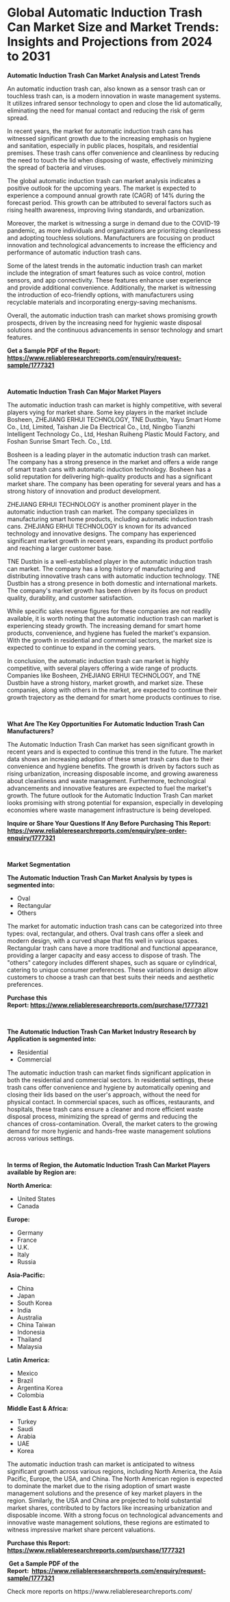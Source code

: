 <p><h1>Global Automatic Induction Trash Can Market Size and Market Trends: Insights and Projections from 2024 to 2031</h1></p><p><strong>Automatic Induction Trash Can Market Analysis and Latest Trends</strong></p>
<p><p>An automatic induction trash can, also known as a sensor trash can or touchless trash can, is a modern innovation in waste management systems. It utilizes infrared sensor technology to open and close the lid automatically, eliminating the need for manual contact and reducing the risk of germ spread.</p><p>In recent years, the market for automatic induction trash cans has witnessed significant growth due to the increasing emphasis on hygiene and sanitation, especially in public places, hospitals, and residential premises. These trash cans offer convenience and cleanliness by reducing the need to touch the lid when disposing of waste, effectively minimizing the spread of bacteria and viruses.</p><p>The global automatic induction trash can market analysis indicates a positive outlook for the upcoming years. The market is expected to experience a compound annual growth rate (CAGR) of 14% during the forecast period. This growth can be attributed to several factors such as rising health awareness, improving living standards, and urbanization.</p><p>Moreover, the market is witnessing a surge in demand due to the COVID-19 pandemic, as more individuals and organizations are prioritizing cleanliness and adopting touchless solutions. Manufacturers are focusing on product innovation and technological advancements to increase the efficiency and performance of automatic induction trash cans.</p><p>Some of the latest trends in the automatic induction trash can market include the integration of smart features such as voice control, motion sensors, and app connectivity. These features enhance user experience and provide additional convenience. Additionally, the market is witnessing the introduction of eco-friendly options, with manufacturers using recyclable materials and incorporating energy-saving mechanisms.</p><p>Overall, the automatic induction trash can market shows promising growth prospects, driven by the increasing need for hygienic waste disposal solutions and the continuous advancements in sensor technology and smart features.</p></p>
<p><strong>Get a Sample PDF of the Report:&nbsp; <a href="https://www.reliableresearchreports.com/enquiry/request-sample/1777321">https://www.reliableresearchreports.com/enquiry/request-sample/1777321</a></strong></p>
<p>&nbsp;</p>
<p><strong>Automatic Induction Trash Can Major Market Players</strong></p>
<p><p>The automatic induction trash can market is highly competitive, with several players vying for market share. Some key players in the market include Bosheen, ZHEJIANG ERHUI TECHNOLOGY, TNE Dustbin, Yayu Smart Home Co., Ltd, Limited, Taishan Jie Da Electrical Co., Ltd, Ningbo Tianzhi Intelligent Technology Co., Ltd, Heshan Ruiheng Plastic Mould Factory, and Foshan Sunrise Smart Tech. Co., Ltd.</p><p>Bosheen is a leading player in the automatic induction trash can market. The company has a strong presence in the market and offers a wide range of smart trash cans with automatic induction technology. Bosheen has a solid reputation for delivering high-quality products and has a significant market share. The company has been operating for several years and has a strong history of innovation and product development.</p><p>ZHEJIANG ERHUI TECHNOLOGY is another prominent player in the automatic induction trash can market. The company specializes in manufacturing smart home products, including automatic induction trash cans. ZHEJIANG ERHUI TECHNOLOGY is known for its advanced technology and innovative designs. The company has experienced significant market growth in recent years, expanding its product portfolio and reaching a larger customer base.</p><p>TNE Dustbin is a well-established player in the automatic induction trash can market. The company has a long history of manufacturing and distributing innovative trash cans with automatic induction technology. TNE Dustbin has a strong presence in both domestic and international markets. The company's market growth has been driven by its focus on product quality, durability, and customer satisfaction.</p><p>While specific sales revenue figures for these companies are not readily available, it is worth noting that the automatic induction trash can market is experiencing steady growth. The increasing demand for smart home products, convenience, and hygiene has fueled the market's expansion. With the growth in residential and commercial sectors, the market size is expected to continue to expand in the coming years.</p><p>In conclusion, the automatic induction trash can market is highly competitive, with several players offering a wide range of products. Companies like Bosheen, ZHEJIANG ERHUI TECHNOLOGY, and TNE Dustbin have a strong history, market growth, and market size. These companies, along with others in the market, are expected to continue their growth trajectory as the demand for smart home products continues to rise.</p></p>
<p>&nbsp;</p>
<p><strong>What Are The Key Opportunities For Automatic Induction Trash Can Manufacturers?</strong></p>
<p><p>The Automatic Induction Trash Can market has seen significant growth in recent years and is expected to continue this trend in the future. The market data shows an increasing adoption of these smart trash cans due to their convenience and hygiene benefits. The growth is driven by factors such as rising urbanization, increasing disposable income, and growing awareness about cleanliness and waste management. Furthermore, technological advancements and innovative features are expected to fuel the market's growth. The future outlook for the Automatic Induction Trash Can market looks promising with strong potential for expansion, especially in developing economies where waste management infrastructure is being developed.</p></p>
<p><strong>Inquire or Share Your Questions If Any Before Purchasing This Report: <a href="https://www.reliableresearchreports.com/enquiry/pre-order-enquiry/1777321">https://www.reliableresearchreports.com/enquiry/pre-order-enquiry/1777321</a></strong></p>
<p>&nbsp;</p>
<p><strong>Market Segmentation</strong></p>
<p><strong>The Automatic Induction Trash Can Market Analysis by types is segmented into:</strong></p>
<p><ul><li>Oval</li><li>Rectangular</li><li>Others</li></ul></p>
<p><p>The market for automatic induction trash cans can be categorized into three types: oval, rectangular, and others. Oval trash cans offer a sleek and modern design, with a curved shape that fits well in various spaces. Rectangular trash cans have a more traditional and functional appearance, providing a larger capacity and easy access to dispose of trash. The "others" category includes different shapes, such as square or cylindrical, catering to unique consumer preferences. These variations in design allow customers to choose a trash can that best suits their needs and aesthetic preferences.</p></p>
<p><strong>Purchase this Report:&nbsp;<a href="https://www.reliableresearchreports.com/purchase/1777321">https://www.reliableresearchreports.com/purchase/1777321</a></strong></p>
<p>&nbsp;</p>
<p><strong>The Automatic Induction Trash Can Market Industry Research by Application is segmented into:</strong></p>
<p><ul><li>Residential</li><li>Commercial</li></ul></p>
<p><p>The automatic induction trash can market finds significant application in both the residential and commercial sectors. In residential settings, these trash cans offer convenience and hygiene by automatically opening and closing their lids based on the user's approach, without the need for physical contact. In commercial spaces, such as offices, restaurants, and hospitals, these trash cans ensure a cleaner and more efficient waste disposal process, minimizing the spread of germs and reducing the chances of cross-contamination. Overall, the market caters to the growing demand for more hygienic and hands-free waste management solutions across various settings.</p></p>
<p>&nbsp;</p>
<p><strong>In terms of Region, the Automatic Induction Trash Can Market Players available by Region are:</strong></p>
<p>
    <p> <strong> North America: </strong>
        <ul>
            <li>United States</li>
            <li>Canada</li>
        </ul>
        </p> 
    <p> <strong> Europe: </strong>
        <ul>
            <li>Germany</li>
            <li>France</li>
            <li>U.K.</li>
            <li>Italy</li>
            <li>Russia</li>
        </ul>
        </p> 
    <p> <strong> Asia-Pacific: </strong>
        <ul>
            <li>China</li>
            <li>Japan</li>
            <li>South Korea</li>
            <li>India</li>
            <li>Australia</li>
            <li>China Taiwan</li>
            <li>Indonesia</li>
            <li>Thailand</li>
            <li>Malaysia</li>
        </ul>
        </p> 
    <p> <strong> Latin America: </strong>
        <ul>
            <li>Mexico</li>
            <li>Brazil</li>
            <li>Argentina Korea</li>
            <li>Colombia</li>
        </ul>
        </p> 
    <p> <strong> Middle East & Africa: </strong>
        <ul>
            <li>Turkey</li>
            <li>Saudi</li>
            <li>Arabia</li>
            <li>UAE</li>
            <li>Korea</li>
        </ul>
    </p>
    </p>
<p><p>The automatic induction trash can market is anticipated to witness significant growth across various regions, including North America, the Asia Pacific, Europe, the USA, and China. The North American region is expected to dominate the market due to the rising adoption of smart waste management solutions and the presence of key market players in the region. Similarly, the USA and China are projected to hold substantial market shares, contributed to by factors like increasing urbanization and disposable income. With a strong focus on technological advancements and innovative waste management solutions, these regions are estimated to witness impressive market share percent valuations.</p></p>
<p><strong>Purchase this Report: <a href="https://www.reliableresearchreports.com/purchase/1777321">https://www.reliableresearchreports.com/purchase/1777321</a></strong></p>
<p>&nbsp;<strong>Get a Sample PDF of the Report:&nbsp;&nbsp;<a href="https://www.reliableresearchreports.com/enquiry/request-sample/1777321">https://www.reliableresearchreports.com/enquiry/request-sample/1777321</a></strong></p>
<p><strong></strong></p>
<p>Check more reports on https://www.reliableresearchreports.com/</p>